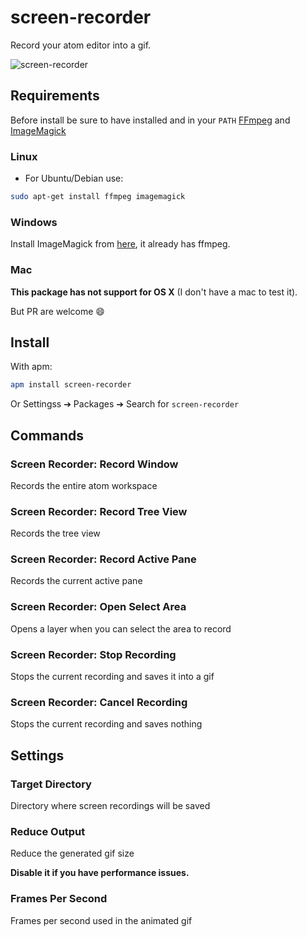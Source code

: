 # screen-recorder

Record your atom editor into a gif.

![screen-recorder](https://cloud.githubusercontent.com/assets/10590799/14191540/8b7275f8-f755-11e5-8eae-931680f5a869.gif)

## Requirements
Before install be sure to have installed and in your `PATH`
[FFmpeg](https://www.ffmpeg.org/) and [ImageMagick](http://www.imagemagick.org/)

### Linux
* For Ubuntu/Debian use:
```bash
sudo apt-get install ffmpeg imagemagick
```

### Windows
Install ImageMagick from [here](http://www.imagemagick.org/script/binary-releases.php#windows), it already has ffmpeg.

### Mac
**This package has not support for OS X** (I don't have a mac to test it).

But PR are welcome :smile:

## Install
With apm:
```bash
apm install screen-recorder
```
Or Settingss ➔ Packages ➔ Search for `screen-recorder`

## Commands

### Screen Recorder: Record Window
Records the entire atom workspace
### Screen Recorder: Record Tree View
Records the tree view
### Screen Recorder: Record Active Pane
Records the current active pane
### Screen Recorder: Open Select Area
Opens a layer when you can select the area to record
### Screen Recorder: Stop Recording
Stops the current recording and saves it into a gif
### Screen Recorder: Cancel Recording
Stops the current recording and saves nothing

## Settings

### Target Directory
Directory where screen recordings will be saved

### Reduce Output
Reduce the generated gif size

**Disable it if you have performance issues.**

### Frames Per Second
Frames per second used in the animated gif
